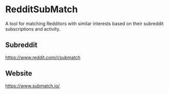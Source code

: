 # RedditSubMatch

A tool for matching Redditors with similar interests based on their subreddit subscriptions and activity.

## Subreddit

https://www.reddit.com/r/submatch

## Website

https://www.submatch.io/
